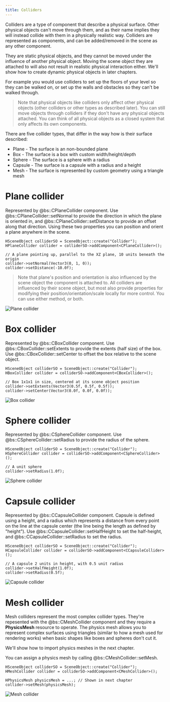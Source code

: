 ```yaml
---
title: Colliders
---
```


Colliders are a type of component that describe a physical surface. Other physical objects can't move through them, and as their name implies they will instead collide with them in a physically realistic way. Colliders are represented as components, and can be added/removed in the scene as any other component. 

They are static physical objects, and they cannot be moved under the influence of another physical object. Moving the scene object they are attached to will also not result in realistic physical interaction either. We'll show how to create dynamic physical objects in later chapters.

For example you would use colliders to set up the floors of your level so they can be walked on, or set up the walls and obstacles so they can't be walked through.

> Note that physical objects like colliders only affect other physical objects (other colliders or other types as described later). You can still move objects through colliders if they don't have any physical objects attached. You can think of all physical objects as a closed system that only affects its own components.

There are five collider types, that differ in the way how is their surface described:
 - Plane - The surface is an non-bounded plane
 - Box - The surface is a box with custom width/height/depth
 - Sphere - The surface is a sphere with a radius
 - Capsule - The surface is a capsule with a radius and a height
 - Mesh - The surface is represented by custom geometry using a triangle mesh
  
# Plane collider
Represented by @bs::CPlaneCollider component. Use @bs::CPlaneCollider::setNormal to provide the direction in which the plane is oriented in, and @bs::CPlaneCollider::setDistance to provide an offset along that direction. Using these two properties you can position and orient a plane anywhere in the scene.

~~~~~~~~~~~~~{.cpp}
HSceneObject colliderSO = SceneObject::create("Collider");
HPlaneCollider collider = colliderSO->addComponent<CPlaneCollider>();

// A plane pointing up, parallel to the XZ plane, 10 units beneath the origin
collider->setNormal(Vector3(0, 1, 0));
collider->setDistance(-10.0f);
~~~~~~~~~~~~~

> Note that plane's position and orientation is also influenced by the scene object the component is attached to. All colliders are influenced by their scene object, but most also provide properties for modifying their position/orientation/scale locally for more control. You can use either method, or both.

![Plane collider](PlaneCollider.png)  

# Box collider
Represented by @bs::CBoxCollider component. Use @bs::CBoxCollider::setExtents to provide the extents (half size) of the box. Use @bs::CBoxCollider::setCenter to offset the box relative to the scene object.

~~~~~~~~~~~~~{.cpp}
HSceneObject colliderSO = SceneObject::create("Collider");
HBoxCollider collider = colliderSO->addComponent<CBoxCollider>();

// Box 1x1x1 in size, centered at its scene object position
collider->setExtents(Vector3(0.5f, 0.5f, 0.5f));
collider->setCenter(Vector3(0.0f, 0.0f, 0.0f));
~~~~~~~~~~~~~

![Box collider](BoxCollider.png)  

# Sphere collider
Represented by @bs::CSphereCollider component. Use @bs::CSphereCollider::setRadius to provide the radius of the sphere.

~~~~~~~~~~~~~{.cpp}
HSceneObject colliderSO = SceneObject::create("Collider");
HSphereCollider collider = colliderSO->addComponent<CSphereCollider>();

// A unit sphere
collider->setRadius(1.0f);
~~~~~~~~~~~~~

![Sphere collider](SphereCollider.png)  

# Capsule collider
Represented by @bs::CCapsuleCollider component. Capsule is defined using a height, and a radius which represents a distance from every point on the line at the capsule center (the line being the length as defined by "height"). Use @bs::CCapsuleCollider::setHalfHeight to set the half-height, and @bs::CCapsuleCollider::setRadius to set the radius.

~~~~~~~~~~~~~{.cpp}
HSceneObject colliderSO = SceneObject::create("Collider");
HCapsuleCollider collider = colliderSO->addComponent<CCapsuleCollider>();

// A capsule 2 units in height, with 0.5 unit radius
collider->setHalfHeight(1.0f);
collider->setRadius(0.5f);
~~~~~~~~~~~~~

![Capsule collider](CapsuleCollider.png)  

# Mesh collider
Mesh colliders represent the most complex collider types. They're repesented with the @bs::CMeshCollider component and they require a **PhysicsMesh** resource to operate. The physics mesh allows you to represent complex surfaces using triangles (similar to how a mesh used for rendering works) when basic shapes like boxes and spheres don't cut it.

We'll show how to import physics meshes in the next chapter.

You can assign a physics mesh by calling @bs::CMeshCollider::setMesh.

~~~~~~~~~~~~~{.cpp}
HSceneObject colliderSO = SceneObject::create("Collider");
HMeshCollider collider = colliderSO->addComponent<CMeshCollider>();

HPhysicsMesh physicsMesh = ...; // Shown in next chapter
collider->setMesh(physicsMesh);
~~~~~~~~~~~~~

![Mesh collider](MeshCollider.png)  